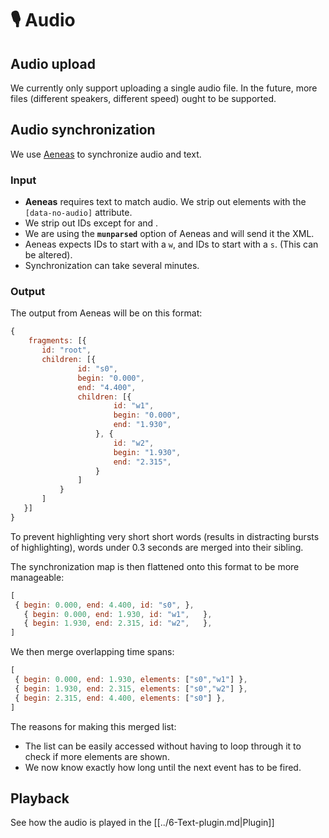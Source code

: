 # 🎙 Audio

## Audio upload

We currently only support uploading a single audio file. In the future, more files (different speakers, different speed) ought to be supported.

## Audio synchronization

We use [Aeneas](https://github.com/readbeyond/aeneas/) to synchronize audio and text.

### Input

- **Aeneas** requires text to match audio. We strip out elements with the `[data-no-audio]` attribute.
- We strip out IDs except for <word/> and <sentence/>.
- We are using the **`munparsed`** option of Aeneas and will send it the XML.
- Aeneas expects <word/> IDs to start with a `w`, and <sentence/> IDs to start with a `s`. (This can be altered).
- Synchronization can take several minutes.

### Output

The output from Aeneas will be on this format:

```js
{
    fragments: [{
       id: "root",
       children: [{
               id: "s0",
               begin: "0.000",
               end: "4.400",
               children: [{
                       id: "w1",
                       begin: "0.000",
                       end: "1.930",
                   }, {
                       id: "w2",
                       begin: "1.930",
                       end: "2.315",
                   }
               ]
           }
       ]
   }]
}
```

To prevent highlighting very short short words (results in distracting bursts of highlighting), words under 0.3 seconds are merged into their sibling.

The synchronization map is then flattened onto this format to be more manageable:

```js
[
 { begin: 0.000, end: 4.400, id: "s0", },
   { begin: 0.000, end: 1.930, id: "w1",   },
   { begin: 1.930, end: 2.315, id: "w2",   },
]
```
We then merge overlapping time spans:

```js
[
 { begin: 0.000, end: 1.930, elements: ["s0","w1"] },
 { begin: 1.930, end: 2.315, elements: ["s0","w2"] },
 { begin: 2.315, end: 4.400, elements: ["s0"] },
]
```
The reasons for making this merged list:

- The list can be easily accessed without having to loop through it to check if more elements are shown.
- We now know exactly how long until the next event has to be fired.

## Playback

See how the audio is played in the [[../6-Text-plugin.md|Plugin]]
